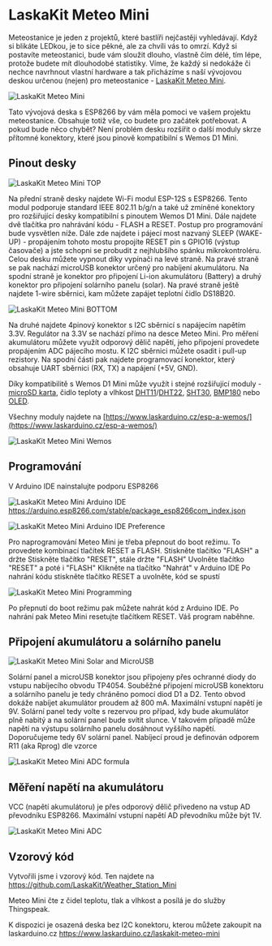 # LaskaKit Meteo Mini
Meteostanice je jeden z projektů, které bastlíři nejčastěji vyhledávají.
Když si blikáte LEDkou, je to sice pěkné, ale za chvíli vás to omrzí. Když si postavíte meteostanici, bude vám sloužit dlouho, vlastně čím délé, tím lépe, protože budete mít dlouhodobé statistiky.
Víme, že každý si nedokáže či nechce navrhnout vlastní hardware a tak přicházíme s naší vývojovou deskou určenou (nejen) pro meteostanice - [LaskaKit Meteo Mini](https://www.laskarduino.cz/laskakit-meteo-mini
).

![LaskaKit Meteo Mini](https://github.com/LaskaKit/Meteo_Mini/blob/main/img/LaskaKit_MeteoMini.jpg)

Tato vývojová deska s ESP8266 by vám měla pomoci ve vašem projektu meteostanice. Obsahuje totiž vše, co budete pro začátek potřebovat. 
A pokud bude něco chybět? Není problém desku rozšířit o další moduly skrze přítomné konektory, které jsou pinově kompatibilní s Wemos D1 Mini. 

## Pinout desky

![LaskaKit Meteo Mini TOP](https://github.com/LaskaKit/Meteo_Mini/blob/main/img/LaskaKit_MeteoMini_pinout_top.jpg)

Na přední straně desky najdete Wi-Fi modul ESP-12S s ESP8266. 
Tento modul podporuje standard IEEE 802.11 b/g/n a také už zmíněné konektory pro rozšiřující desky kompatibilní s pinoutem Wemos D1 Mini. Dále najdete dvě tlačítka pro nahrávání kódu - FLASH a RESET. Postup pro programování bude vysvětlen níže.
Dále zde najdete i pájecí most nazvaný SLEEP (WAKE-UP) - propájením tohoto mostu propojíte RESET pin s GPIO16 (výstup časovače) a jste schopni se probudit z nejhlubšího spánku mikrokontroléru.
Celou desku můžete vypnout díky vypínači na levé straně. Na pravé straně se pak nachází microUSB konektor určený pro nabíjení akumulátoru. Na spodní straně je konektor pro připojení Li-ion akumulátoru (Battery) a druhý konektor pro připojení solárního panelu (solar). 
Na pravé straně ještě najdete 1-wire sběrnici, kam můžete zapájet teplotní čidlo DS18B20.

![LaskaKit Meteo Mini BOTTOM](https://github.com/LaskaKit/Meteo_Mini/blob/main/img/LaskaKit_MeteoMini_pinout_bottom.jpg)

Na druhé najdete 4pinový konektor s I2C sběrnicí s napájecím napětím 3.3V. Regulátor na 3.3V se nachází přímo na desce Meteo Mini. 
Pro měření akumulátoru můžete využít odporový dělič napětí, jeho připojení provedete propájením ADC pájecího mostu. 
K I2C sběrnici můžete osadit i pull-up rezistory. 
Na spodní části pak najdete programovací konektor, který obsahuje UART sběrnici (RX, TX) a napájení (+5V, GND).

Díky kompatibilitě s Wemos D1 Mini může využít i stejné rozšiřující moduly - [microSD karta](https://www.laskarduino.cz/wemos-d1-mini-microsd-shield/), čidlo teploty a vlhkost [DHT11](https://www.laskarduino.cz/wemos-d1-mini-dht11-shield/)/[DHT22](https://www.laskarduino.cz/wemos-d1-mini-dht22-shield/), [SHT30](https://www.laskarduino.cz/wemos-d1-mini-sht30-shield--i2c/), [BMP180](https://www.laskarduino.cz/wemos-d1-mini-bmp180-shield/) nebo [OLED](https://www.laskarduino.cz/wemos-d1-mini-64x48-oled-displej-shield--i2c/).

Všechny moduly najdete na [https://www.laskarduino.cz/esp-a-wemos/](https://www.laskarduino.cz/esp-a-wemos/)

![LaskaKit Meteo Mini Wemos](https://github.com/LaskaKit/Meteo_Mini/blob/main/img/LaskaKit_MeteoMini_pinout_wemos.jpg)

## Programování

V Arduino IDE nainstalujte podporu ESP8266

![LaskaKit Meteo Mini Arduino IDE](https://github.com/LaskaKit/Meteo_Mini/blob/main/img/LaskaKit_MeteoMini_Generic_ESP8266_Module.png)
https://arduino.esp8266.com/stable/package_esp8266com_index.json

![LaskaKit Meteo Mini Arduino IDE Preference](https://github.com/LaskaKit/Meteo_Mini/blob/main/img/LaskaKit_MeteoMini_Preference.jpg)

Pro naprogramování Meteo Mini je třeba přepnout do boot režimu. To provedete kombinací tlačítek RESET a FLASH. 
Stiskněte tlačítko "FLASH" a držte
Stiskněte tlačítko "RESET", stále držte "FLASH"
Uvolněte tlačítko "RESET" a poté i "FLASH"
Klikněte na tlačítko "Nahrát" v Arduino IDE
Po nahrání kódu stiskněte tlačítko RESET a uvolněte, kód se spustí

![LaskaKit Meteo Mini Programming](https://github.com/LaskaKit/Meteo_Mini/blob/main/img/LaskaKit_MeteoMini.gif)

Po přepnutí do boot režimu pak můžete nahrát kód z Arduino IDE. Po nahrání pak Meteo Mini resetujte tlačítkem RESET. Váš program naběhne.

## Připojení akumulátoru a solárního panelu

![LaskaKit Meteo Mini Solar and MicroUSB](https://github.com/LaskaKit/Meteo_Mini/blob/main/img/LaskaKit_MeteoMini_Solar.jpg)

Solární panel a microUSB konektor jsou připojeny přes ochranné diody do vstupu nabíjecího obvodu TP4054.
Souběžné připojení microUSB konektoru a solárního panelu je tedy chráněno pomocí diod D1 a D2. 
Tento obvod dokáže nabíjet akumulátor proudem až 800 mA.
Maximální vstupní napětí je 9V. Solární panel tedy volte s rezervou pro případ, kdy bude akumulátor plně nabitý a na solární panel bude svítit slunce. V takovém případě může napětí na výstupu solárního panelu dosáhnout vyššího napětí.
Doporučujeme tedy 6V solární panel. 
Nabíjecí proud je definován odporem R11 (aka Rprog) dle vzorce 

![LaskaKit Meteo Mini ADC formula](https://github.com/LaskaKit/Meteo_Mini/blob/main/img/LaskaKit_MeteoMini_ADC_formula.jpg)

## Měření napětí na akumulátoru
VCC (napětí akumulátoru) je přes odporový dělič přivedeno na vstup AD převodníku ESP8266. 
Maximální vstupní napětí AD převodníku může být 1V.

![LaskaKit Meteo Mini ADC](https://github.com/LaskaKit/Meteo_Mini/blob/main/img/LaskaKit_MeteoMini_ADC.jpg)

## Vzorový kód
Vytvořili jsme i vzorový kód. Ten najdete na https://github.com/LaskaKit/Weather_Station_Mini

Meteo Mini čte z čidel teplotu, tlak a vlhkost a posílá je do služby Thingspeak.

K dispozici je osazená deska bez I2C konektoru, kterou můžete zakoupit na laskarduino.cz
https://www.laskarduino.cz/laskakit-meteo-mini

